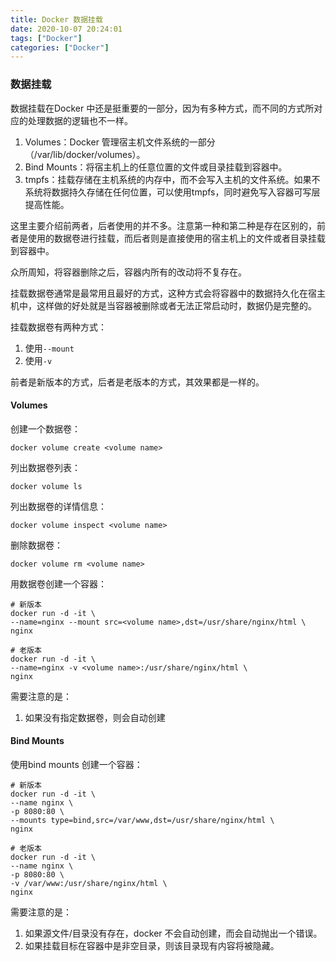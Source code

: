 ```yaml
---
title: Docker 数据挂载
date: 2020-10-07 20:24:01
tags: ["Docker"]
categories: ["Docker"]
---
```


### 数据挂载
数据挂载在Docker 中还是挺重要的一部分，因为有多种方式，而不同的方式所对应的处理数据的逻辑也不一样。

1. Volumes：Docker 管理宿主机文件系统的一部分（/var/lib/docker/volumes）。
2. Bind Mounts：将宿主机上的任意位置的文件或目录挂载到容器中。
3. tmpfs：挂载存储在主机系统的内存中，而不会写入主机的文件系统。如果不系统将数据持久存储在任何位置，可以使用tmpfs，同时避免写入容器可写层提高性能。

这里主要介绍前两者，后者使用的并不多。注意第一种和第二种是存在区别的，前者是使用的数据卷进行挂载，而后者则是直接使用的宿主机上的文件或者目录挂载到容器中。

众所周知，将容器删除之后，容器内所有的改动将不复存在。

挂载数据卷通常是最常用且最好的方式，这种方式会将容器中的数据持久化在宿主机中，这样做的好处就是当容器被删除或者无法正常启动时，数据仍是完整的。

挂载数据卷有两种方式：
1. 使用`--mount`
2. 使用`-v`

前者是新版本的方式，后者是老版本的方式，其效果都是一样的。

#### Volumes
创建一个数据卷：
```
docker volume create <volume name>
```

列出数据卷列表：
```
docker volume ls
```

列出数据卷的详情信息：
```
docker volume inspect <volume name>
```

删除数据卷：
```
docker volume rm <volume name>
```

用数据卷创建一个容器：
```
# 新版本
docker run -d -it \
--name=nginx --mount src=<volume name>,dst=/usr/share/nginx/html \
nginx

# 老版本
docker run -d -it \
--name=nginx -v <volume name>:/usr/share/nginx/html \
nginx
```

需要注意的是：
1. 如果没有指定数据卷，则会自动创建

#### Bind Mounts
使用bind mounts 创建一个容器：
```
# 新版本
docker run -d -it \
--name nginx \
-p 8080:80 \
--mounts type=bind,src=/var/www,dst=/usr/share/nginx/html \
nginx

# 老版本
docker run -d -it \
--name nginx \
-p 8080:80 \
-v /var/www:/usr/share/nginx/html \
nginx
```

需要注意的是： 
1. 如果源文件/目录没有存在，docker 不会自动创建，而会自动抛出一个错误。
2. 如果挂载目标在容器中是非空目录，则该目录现有内容将被隐藏。